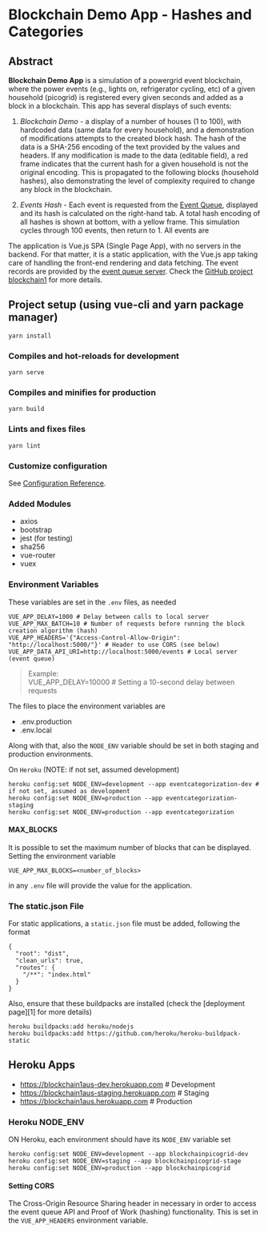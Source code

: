 # Blockchain Demo App - Hashes and Categories

## Abstract

**Blockchain Demo App** is a simulation of a powergrid event blockchain, where the power events (e.g., lights on, refrigerator cycling, etc) of a given household (picogrid) is registered every given seconds and added as a block in a blockchain. This app has several displays of such events:

1. _Blockchain Demo_ - a display of a number of houses (1 to 100), with hardcoded data (same data for every household), and a demonstration of modifications attempts to the created block hash. The hash of the data is a SHA-256 encoding of the text provided by the values and headers. If any modification is made to the data (editable field), a red frame indicates that the current hash for a given household is not the original encoding. This is propagated to the following blocks (household hashes), also demonstrating the level of complexity required to change any block in the blockchain.

1. _Events Hash_ - Each event is requested from the [Event Queue](https://github.com/gcastilhos/blockchain1), displayed and its hash is calculated on the right-hand tab. A total hash encoding of all hashes is shown at bottom, with a yellow frame. This simulation cycles through 100 events, then return to 1. All events are  

The application is Vue.js SPA (Single Page App), with no servers in the backend. For that matter, it is a static application, with the Vue.js app taking care of handling the front-end rendering and data fetching. The event records are provided by the [event queue server](https://eventqueue.herokuapp.com/events). Check the [GitHub project blockchain1](https://github.com/gcastilhos/blockchain1) for more details.

## Project setup (using vue-cli and yarn package manager)
```
yarn install
```

### Compiles and hot-reloads for development
```
yarn serve
```

### Compiles and minifies for production
```
yarn build
```

### Lints and fixes files
```
yarn lint
```

### Customize configuration
See [Configuration Reference](https://cli.vuejs.org/config/).


### Added Modules
* axios
* bootstrap
* jest (for testing)
* sha256
* vue-router
* vuex

### Environment Variables

These variables are set in the `.env` files, as needed

```
VUE_APP_DELAY=1000 # Delay between calls to local server
VUE_APP_MAX_BATCH=10 # Number of requests before running the block creation algorithm (hash)
VUE_APP_HEADERS='{"Access-Control-Allow-Origin": "http://localhost:5000/"}' # Header to use CORS (see below)
VUE_APP_DATA_API_URI=http://localhost:5000/events # Local server (event queue)
```

> Example:  
  VUE_APP_DELAY=10000 # Setting a 10-second delay between requests

The files to place the environment variables are

* .env.production
* .env.local

Along with that, also the `NODE_ENV` variable should be set in both staging and production environments.

On `Heroku` (NOTE: if not set, assumed development)
```
heroku config:set NODE_ENV=development --app eventcategorization-dev # if not set, assumed as development
heroku config:set NODE_ENV=production --app eventcategorization-staging
heroku config:set NODE_ENV=production --app eventcategorization
```

#### MAX_BLOCKS

It is possible to set the maximum number of blocks that can be displayed. Setting the environment variable
```
VUE_APP_MAX_BLOCKS=<number_of_blocks>
```

in any `.env` file will provide the value for the application.

### The static.json File

For static applications, a `static.json` file must be added, following the format
```
{
  "root": "dist",
  "clean_urls": true,
  "routes": {
    "/**": "index.html"
  }
}
```

Also, ensure that these buildpacks are installed (check the [deployment page][1] for more details)

```
heroku buildpacks:add heroku/nodejs
heroku buildpacks:add https://github.com/heroku/heroku-buildpack-static
```

## Heroku Apps

* https://blockchain1aus-dev.herokuapp.com # Development
* https://blockchain1aus-staging.herokuapp.com # Staging
* https://blockchain1aus.herokuapp.com # Production


### Heroku NODE_ENV

ON Heroku, each environment should have its `NODE_ENV` variable set

```
heroku config:set NODE_ENV=development --app blockchainpicogrid-dev
heroku config:set NODE_ENV=staging --app blockchainpicogrid-stage
heroku config:set NODE_ENV=production --app blockchainpicogrid
```

#### Setting CORS

The Cross-Origin Resource Sharing header in necessary in order to access the event queue API and Proof of Work (hashing) functionality. This is set in the `VUE_APP_HEADERS` environment variable.
